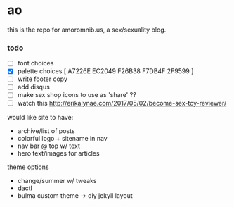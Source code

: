 # ao
this is the repo for amoromnib.us, a sex/sexuality blog.

### todo
- [ ] font choices
- [x] palette choices [ A7226E   EC2049   F26B38   F7DB4F   2F9599 ]
- [ ] write footer copy
- [ ] add disqus
- [ ] make sex shop icons to use as 'share' ??
- [ ] watch this http://erikalynae.com/2017/05/02/become-sex-toy-reviewer/

would like site to have:
- archive/list of posts
- colorful logo + sitename in nav
- nav bar @ top w/ text
- hero text/images for articles

theme options
- change/summer w/ tweaks
- dactl
- bulma custom theme -> diy jekyll layout
